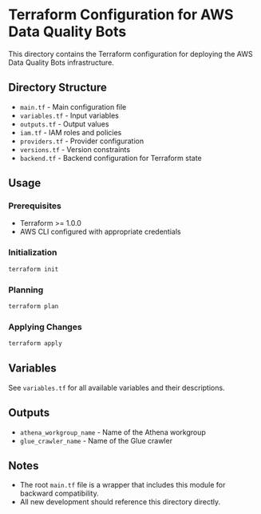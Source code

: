 # Terraform Configuration for AWS Data Quality Bots

This directory contains the Terraform configuration for deploying the AWS Data Quality Bots infrastructure.

## Directory Structure

- `main.tf` - Main configuration file
- `variables.tf` - Input variables
- `outputs.tf` - Output values
- `iam.tf` - IAM roles and policies
- `providers.tf` - Provider configuration
- `versions.tf` - Version constraints
- `backend.tf` - Backend configuration for Terraform state

## Usage

### Prerequisites

- Terraform >= 1.0.0
- AWS CLI configured with appropriate credentials

### Initialization

```bash
terraform init
```

### Planning

```bash
terraform plan
```

### Applying Changes

```bash
terraform apply
```

## Variables

See `variables.tf` for all available variables and their descriptions.

## Outputs

- `athena_workgroup_name` - Name of the Athena workgroup
- `glue_crawler_name` - Name of the Glue crawler

## Notes

- The root `main.tf` file is a wrapper that includes this module for backward compatibility.
- All new development should reference this directory directly.
